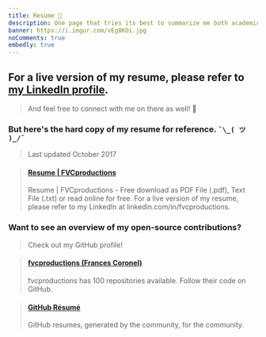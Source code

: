 ```yaml
---
title: Resume 📄️
description: One page that tries its best to summarize me both academically and professionally. Hah.
banner: https://i.imgur.com/vEg8KOi.jpg
noComments: true
embedly: true
---
```


## For a live version of my resume, please refer to [my LinkedIn profile](//linkedin.com/in/fvcproductions).

> And feel free to connect with me on there as well! 👥️

<script type="IN/MemberProfile" data-id="https://www.linkedin.com/in/fvcproductions" data-format="inline" data-related="false"></script>

### But here's the hard copy of my resume for reference. `¯\_( ツ )_/¯`

> Last updated October 2017

<blockquote class="embedly-card"><h4><a href="https://www.scribd.com/document/324348340/Resume-FVCproductions">Resume | FVCproductions</a></h4><p>Resume | FVCproductions - Free download as PDF File (.pdf), Text File (.txt) or read online for free. For a live version of my resume, please refer to my LinkedIn at linkedin.com/in/fvcproductions.</p></blockquote>

<script defer src="//platform.linkedin.com/in.js"></script>

### Want to see an overview of my open-source contributions?

> Check out my GitHub profile!

<blockquote class="embedly-card"><h4><a href="http://github.com/fvcproductions">fvcproductions (Frances Coronel)</a></h4><p>fvcproductions has 100 repositories available. Follow their code on GitHub.</p></blockquote>
<script async src="//cdn.embedly.com/widgets/platform.js" charset="UTF-8"></script>

<blockquote class="embedly-card"><h4><a href="http://resume.github.io/?fvcproductions">GitHub Résumé</a></h4><p>GitHub resumes, generated by the community, for the community.</p></blockquote>
<script async src="//cdn.embedly.com/widgets/platform.js" charset="UTF-8"></script>
